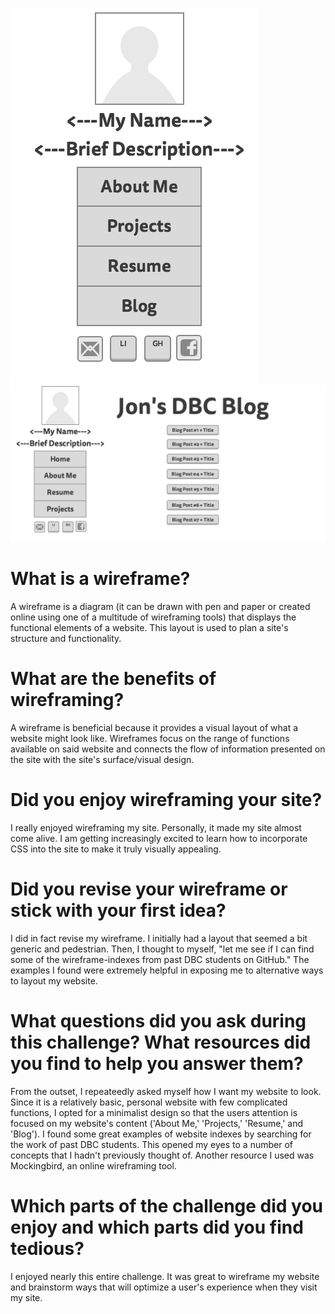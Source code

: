 ![wireframe-index](imgs/wireframe-index.png)
![wireframe-blog-index](imgs/wireframe-blog-index.png)

<h1>What is a wireframe?</h1>
A wireframe is a diagram (it can be drawn with pen and paper or created online using one of a multitude of wireframing tools) that displays the functional elements of a website. This layout is used to plan a site's structure and functionality.

<h1>What are the benefits of wireframing?</h1>
A wireframe is beneficial because it provides a visual layout of what a website might look like. Wireframes focus on the range of functions available on said website and connects the flow of information presented on the site with the site's surface/visual design.

<h1>Did you enjoy wireframing your site?</h1>
I really enjoyed wireframing my site. Personally, it made my site almost come alive. I am getting increasingly excited to learn how to incorporate CSS into the site to make it truly visually appealing.

<h1>Did you revise your wireframe or stick with your first idea?</h1>
I did in fact revise my wireframe. I initially had a layout that seemed a bit generic and pedestrian. Then, I thought to myself, "let me see if I can find some of the wireframe-indexes from past DBC students on GitHub." The examples I found were extremely helpful in exposing me to alternative ways to layout my website. 

<h1>What questions did you ask during this challenge? What resources did you find to help you answer them?</h1>
From the outset, I repeateedly asked myself how I want my website to look. Since it is a relatively basic, personal website with few complicated functions, I opted for a minimalist design so that the users attention is focused on my website's content ('About Me,' 'Projects,' 'Resume,' and 'Blog'). I found some great examples of website indexes by searching for the work of past DBC students. This opened my eyes to a number of concepts that I hadn't previously thought of. Another resource I used was Mockingbird, an online wireframing tool.

<h1>Which parts of the challenge did you enjoy and which parts did you find tedious?</h1>
I enjoyed nearly this entire challenge. It was great to wireframe my website and brainstorm ways that will optimize a user's experience when they visit my site.